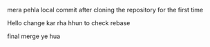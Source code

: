 mera pehla local commit after cloning the repository for the first time


Hello change kar rha hhun to check rebase

final merge ye hua
